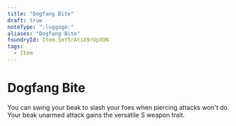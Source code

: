 ```yaml
---
title: "Dogfang Bite"
draft: true
noteType: ":luggage:"
aliases: "Dogfang Bite"
foundryId: Item.SeY5rAtiX9rUpXON
tags:
  - Item
---
```


# Dogfang Bite

You can swing your beak to slash your foes when piercing attacks won't do. Your beak unarmed attack gains the versatile S weapon trait.
